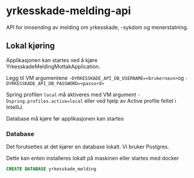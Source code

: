 # yrkesskade-melding-api
API for innsending av melding om yrkesskade, -sykdom og menerstatning.

## Lokal kjøring
Applikasjonen kan startes ved å kjøre YrkesskadeMeldingMottakApplication.

Legg til VM argumentene `-DYRKESSKADE_API_DB_USERNAME=<brukernavn>`og `-DYRKESSKADE_API_DB_PASSWORD=<passord>`

Spring profilen `local` må aktiveres med VM argument `-Dspring.profiles.active=local` eller ved hjelp av Active profile feltet i IntelliJ.

Database må kjøre før applikasjonen kan startes

### Database
Det forutsettes at det kjører en database lokalt. Vi bruker Postgres.

Dette kan enten installeres lokalt på maskinen eller startes med docker

```sql
CREATE DATABASE yrkesskade_melding
```

